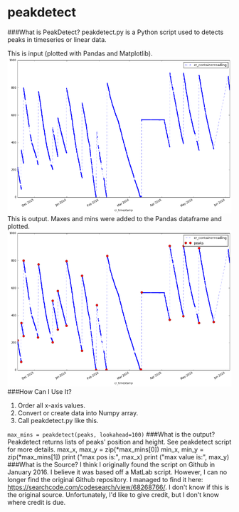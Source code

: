 # peakdetect
###What is PeakDetect?
peakdetect.py is a Python script used to detects peaks in timeseries or linear data.

This is input (plotted with Pandas and Matplotlib).  
![TimeSeries Peaks Not Identified](https://raw.githubusercontent.com/har1eyk/peakdetect/master/images/timeseries.graph.png)    
This is output. Maxes and mins were added to the Pandas dataframe and plotted.  
![TimeSeries Peaks Identified](https://raw.githubusercontent.com/har1eyk/peakdetect/master/images/timeseries.with.maxes.and.mins.png)  
###How Can I Use It?
1.  Order all x-axis values.
2.  Convert or create data into Numpy array.
3.  Call peakdetect.py like this.

```max_mins = peakdetect(peaks, lookahead=100)```
###What is the output?
Peakdetect returns lists of peaks' position and height. See peakdetect script for more details.
    max_x, max_y = zip(*max_mins[0])
    min_x, min_y = zip(*max_mins[1])
    print ("max pos is:", max_x)
    print ("max value is:", max_y)
###What is the Source?
I think I originally found the script on Github in January 2016. I believe it was based off a MatLab script. However, I can no longer find the original Github repository. I managed to find it here: https://searchcode.com/codesearch/view/68268766/. I don't know if this is the original source. Unfortunately, I'd like to give credit, but I don't know where credit is due. 


